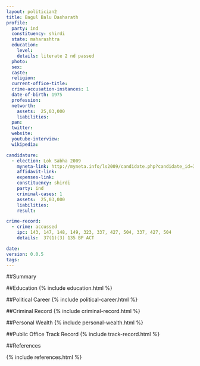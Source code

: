 ```yaml
---
layout: politician2
title: Bagul Balu Dasharath
profile: 
  party: ind
  constituency: shirdi
  state: maharashtra
  education: 
    level: 
    details: literate 2 nd passed
  photo: 
  sex: 
  caste: 
  religion: 
  current-office-title: 
  crime-accusation-instances: 1
  date-of-birth: 1975
  profession: 
  networth: 
    assets:  25,03,000
    liabilities: 
  pan: 
  twitter: 
  website: 
  youtube-interview: 
  wikipedia: 

candidature: 
  - election: Lok Sabha 2009
    myneta-link: http://myneta.info/ls2009/candidate.php?candidate_id=3662
    affidavit-link: 
    expenses-link: 
    constituency: shirdi 
    party: ind
    criminal-cases: 1
    assets:  25,03,000
    liabilities: 
    result:  

crime-record: 
  - crime: accussed
    ipc: 143, 147, 148, 149, 323, 337, 427, 504, 337, 427, 504
    details:  37(1)(3) 135 BP ACT  

date: 
version: 0.0.5
tags: 
---
```

##Summary


##Education
{% include education.html %}


##Political Career
{% include political-career.html %}


##Criminal Record
{% include criminal-record.html %}


##Personal Wealth
{% include personal-wealth.html %}


##Public Office Track Record
{% include track-record.html %}


##References


{% include references.html %}